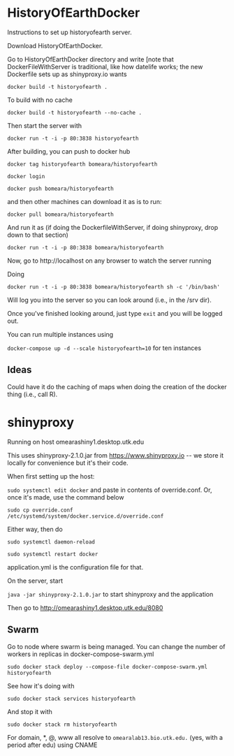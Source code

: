 # HistoryOfEarthDocker
Instructions to set up historyofearth server.

Download HistoryOfEarthDocker.

Go to HistoryOfEarthDocker directory and write [note that DockerFileWithServer is traditional, like how datelife works; the new Dockerfile sets up as shinyproxy.io wants

`docker build -t historyofearth .`

To build with no cache

`docker build -t historyofearth --no-cache .`

Then start the server with

`docker run -t -i -p 80:3838 historyofearth`

After building, you can push to docker hub

`docker tag historyofearth bomeara/historyofearth`

`docker login`

`docker push bomeara/historyofearth`

and then other machines can download it as is to run:

`docker pull bomeara/historyofearth`

And run it as (if doing the DockerfileWithServer, if doing shinyproxy, drop down to that section)

`docker run -t -i -p 80:3838 bomeara/historyofearth`

Now, go to http://localhost on any browser to watch the server running

Doing

`docker run -t -i -p 80:3838 bomeara/historyofearth sh -c '/bin/bash'`

Will log you into the server so you can look around (i.e., in the /srv dir).

Once you've finished looking around, just type `exit` and you will be logged out.

You can run multiple instances using

`docker-compose up -d --scale historyofearth=10` for ten instances

## Ideas

Could have it do the caching of maps when doing the creation of the docker thing (i.e., call R).

# shinyproxy

Running on host omearashiny1.desktop.utk.edu

This uses shinyproxy-2.1.0.jar from https://www.shinyproxy.io -- we store it locally for convenience but it's their code.

When first setting up the host:

`sudo systemctl edit docker` and paste in contents of override.conf. Or, once it's made, use the command below

`sudo cp override.conf /etc/systemd/system/docker.service.d/override.conf`

Either way, then do

`sudo systemctl daemon-reload`

`sudo systemctl restart docker`


application.yml is the configuration file for that.

On the server, start

`java -jar shinyproxy-2.1.0.jar` to start shinyproxy and the application

Then go to http://omearashiny1.desktop.utk.edu/8080

## Swarm

Go to node where swarm is being managed. You can change the number of workers in replicas in docker-compose-swarm.yml



`sudo docker stack deploy --compose-file docker-compose-swarm.yml historyofearth`

See how it's doing with

`sudo docker stack services historyofearth`

And stop it with

`sudo docker stack rm historyofearth`

For domain, *, @, www all resolve to `omearalab13.bio.utk.edu.` (yes, with a period after edu) using CNAME

